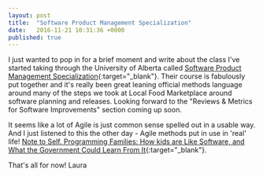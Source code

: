 ```yaml
---
layout: post
title:  "Software Product Management Specialization"
date:   2016-11-21 10:31:36 +0000
published: true
---
```

I just wanted to pop in for a brief moment and write about the class I've started taking through the University of Alberta called [Software Product Management Specialization](https://www.coursera.org/specializations/product-management){:target="_blank"}. Their course is fabulously put together and it's really been great leaning official methods language around many of the steps we took at Local Food Marketplace around software planning and releases. Looking forward to the "Reviews & Metrics for Software Improvements" section coming up soon.

It seems like a lot of Agile is just common sense spelled out in a usable way. And I just listened to this the other day - Agile methods put in use in 'real' life!  [Note to Self. Programming Families: How kids are Like Software, and What the Government Could Learn From It](http://www.wnyc.org/story/programming-families-how-kids-like-software-what-the-government-could-learn){:target="_blank"}.

That's all for now!
Laura
